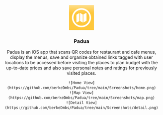<div align="center">
  <a href="https://github.com/berkeDmbs/Padua">
    <img src="Screenshots/logo.png" alt="Logo" width="80" height="80">
  </a>

<h3 align="center">Padua</h3>

  <p align="center">
    Padua is an iOS app that scans QR codes for restaurant and cafe menus, display the menus, save and organize obtained links 
    tagged with user locations to be accessed before visiting the places to plan budget with the up-to-date prices and also 
    save personal notes and ratings for previously visited places.

    ![Home View](https://github.com/berkeDmbs/Padua/tree/main/Screenshots/home.png)
    ![Map View](https://github.com/berkeDmbs/Padua/tree/main/Screenshots/map.png)
    ![Detail View](https://github.com/berkeDmbs/Padua/tree/main/Screenshots/detail.png)
  </p>
</div>
